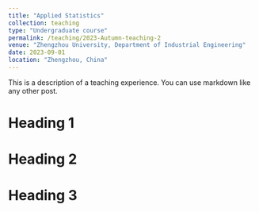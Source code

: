 ```yaml
---
title: "Applied Statistics"
collection: teaching
type: "Undergraduate course"
permalink: /teaching/2023-Autumn-teaching-2
venue: "Zhengzhou University, Department of Industrial Engineering"
date: 2023-09-01
location: "Zhengzhou, China"
---
```


This is a description of a teaching experience. You can use markdown like any other post.

Heading 1
======

Heading 2
======

Heading 3
======

